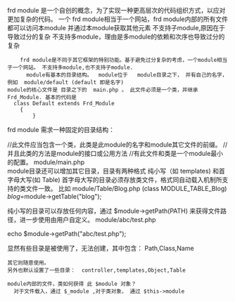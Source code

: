frd module 是一个自创的概念，为了实现一种更高层次的代码组织方式，以应对更加复杂的代码。
  一个 frd module相当于一个网站，frd module内部的所有文件都可以访问本module
    并通过本module获取其他元素
      不支持子module,原因在于导致过分的复杂
        不支持多module，理由是多module的依赖和次序也导致过分的复杂

        frd module是不同于其它框架的特别功能。基于避免过分复杂的考虑，一个module相当于一个网站。 不支持多module,也不支持子module. 
          module有基本的目录结构。  module位于   module目录之下， 并有自己的名字，例如  module/default (default 即是名字) 
    module的核心文件是 目录之下的  main.php 。 此文件必须是一个类，并继承 Frd_Module. 基本的代码是  
      class Default extends Frd_Module
        {
            }

frd module 需求一种固定的目录结构：


//此文件应当包含一个类，此类是此module的名字和module其它文件的前缀。
//并且此类的方法是module的接口或公用方法
//有此文件和类是一个module最小的配置。
module/main.php  
module目录还可以增加其它目录，目录有两种格式
纯小写（如 templates) 和首字母大写(如 Table)
  首字母大写的目录必须存放类文件，格式同自动载入机制所支持的类文件一致。
  比如 module/Table/Blog.php (class MODULE_TABLE_Blog)
  $blog=$module->getTable("blog");

  纯小写的目录可以存放任何内容，通过 $module->getPath(PATH) 来获得文件路径，进一步使用由用户自定义。
  module/abc/test.php

  echo $module->getPath("abc/test.php");

  显然有些目录是被使用了，无法创建，其中包含：
    Path,Class,Name

    其它则随意使用。
    另外也默认设置了一些目录：  controller,templates,Object,Table

    module内部的文件，类如何获得 此 $module 对象？
      对于文件载入，通过 $_module ,对于类对象， 通过 $this->module








          
        
